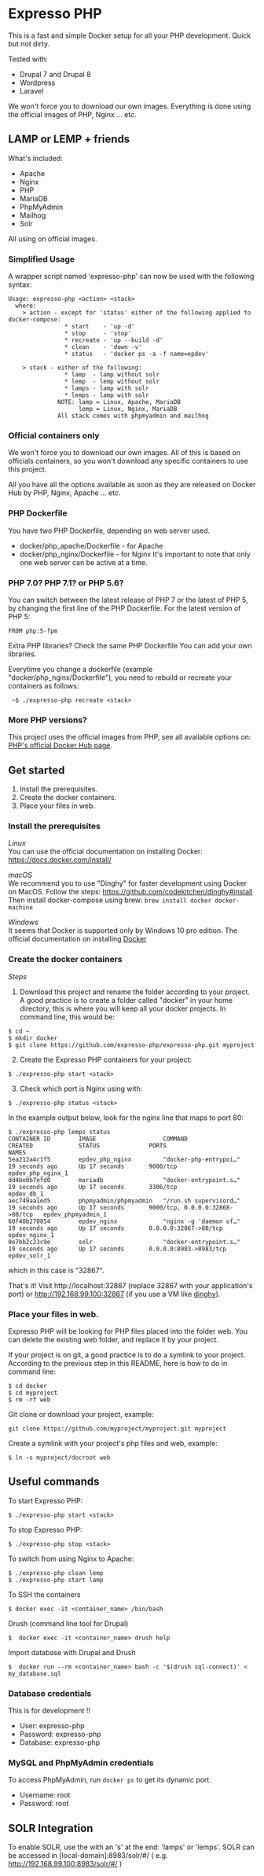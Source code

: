 # Expresso PHP

This is a fast and simple Docker setup for all your PHP development. Quick but not dirty. 

Tested with:

* Drupal 7 and Drupal 8
* Wordpress
* Laravel

We won't force you to download our own images. Everything is done using the official images of PHP, Nginx ... etc.

## LAMP or LEMP + friends

What's included:
  - Apache
  - Nginx
  - PHP
  - MariaDB
  - PhpMyAdmin
  - Mailhog
  - Solr

All using on official images.

### Simplified Usage
A wrapper script named 'expresso-php' can now be used with the following syntax:

```
Usage: expresso-php <action> <stack>
  where:
    > action - except for 'status' either of the following applied to docker-compose:
                * start    - 'up -d'
                * stop     - 'stop'
                * recreate - 'up --build -d'
                * clean    - 'down -v'
                * status   - 'docker ps -a -f name=epdev'

    > stack - either of the following:
                * lamp  - lamp without solr
                * lemp  - lemp without solr
                * lamps - lamp with solr
                * lemps - lamp with solr
              NOTE: lamp = Linux, Apache, MariaDB
                    lemp = Linux, Nginx, MariaDB
              All stack comes with phpmyadmin and mailhog
```

### Official containers only
We won't force you to download our own images.
All of this is based on officials containers, so you won't download any specific containers to use this project. 

All you have all the options available as soon as they are released on Docker Hub by PHP, Nginx, Apache ... etc.

### PHP Dockerfile
You have two PHP Dockerfile, depending on web server used.
* docker/php_apache/Dockerfile - for Apache
* docker/php_nginx/Dockerfile - for Nginx
It's important to note that only one web server can be active at a time.

### PHP 7.0? PHP 7.1? or PHP 5.6?
You can switch between the latest release of PHP 7 or the latest of PHP 5, by
changing the first line of the PHP Dockerfile. For the latest version of PHP 5:
```
FROM php:5-fpm
```

Extra PHP libraries?
Check the same PHP Dockerfile
You can add your own libraries.

Everytime you change a dockerfile (example "docker/php_nginx/Dockerfile"), you need to rebuild or recreate your containers as follows:
```
 ~$ ./expresso-php recreate <stack>
```

### More PHP versions?
This project uses the official images from PHP, see all available options on: [PHP's official Docker Hub page](https://hub.docker.com/_/php/).

## Get started
1. Install the prerequisites.
2. Create the docker containers.
3. Place your files in web.

### Install the prerequisites
*Linux*  
You can use the official documentation on installing Docker: https://docs.docker.com/install/

*macOS*  
We recommend you to use "Dinghy" for faster development using Docker on MacOS.
Follow the steps: https://github.com/codekitchen/dinghy#install  
Then install docker-compose using brew:
``
brew install docker docker-machine
``

*Windows*  
It seems that Docker is supported only by Windows 10 pro edition. The official documentation on installing 
[Docker](https://docs.docker.com/install/)

### Create the docker containers

*Steps*
1. Download this project and rename the folder according to your project.
A good practice is to create a folder called "docker" in your home directory, this is where you will keep all your docker projects. In command line, this would be:
```
$ cd ~
$ mkdir docker
$ git clone https://github.com/expresso-php/expresso-php.git myproject
```
2. Create the Expresso PHP containers for your project:
```
$ ./expresso-php start <stack>
```
3. Check which port is Nginx using with:
```
$ ./expresso-php status <stack>
```

In the example output below, look for the nginx line that maps to port 80:

```
$ ./expresso-php lemps status
CONTAINER ID        IMAGE                   COMMAND                  CREATED             STATUS              PORTS                             NAMES
5ea212a4c1f5        epdev_php_nginx         "docker-php-entrypoi…"   19 seconds ago      Up 17 seconds       9000/tcp                          epdev_php_nginx_1
dd4be0b7efd0        mariadb                 "docker-entrypoint.s…"   19 seconds ago      Up 17 seconds       3306/tcp                          epdev_db_1
aec749aa1ed5        phpmyadmin/phpmyadmin   "/run.sh supervisord…"   19 seconds ago      Up 17 seconds       9000/tcp, 0.0.0.0:32868->80/tcp   epdev_phpmyadmin_1
60f40b270854        epdev_nginx             "nginx -g 'daemon of…"   19 seconds ago      Up 17 seconds       0.0.0.0:32867->80/tcp             epdev_nginx_1
0e7bb2c23c9e        solr                    "docker-entrypoint.s…"   19 seconds ago      Up 17 seconds       0.0.0.0:8983->8983/tcp            epdev_solr_1
```
which in this case is "32867".

That's it! Visit http://localhost:32867 (replace 32867 with your application's port) or http://192.168.99.100:32867 (if you use a VM like [dinghy](https://github.com/codekitchen/dinghy)).

### Place your files in web.
Expresso PHP will be looking for PHP files placed into the folder web.
You can delete the existing web folder, and replace it by your project.

If your project is on git, a good practice is to do a symlink to your project. According to the previous step in this README, here is how to do in command line:
```
$ cd docker
$ cd myproject
$ rm -rf web
```
Git clone or download your project, example:
```
git clone https://github.com/myproject/myproject.git myproject
```
Create a symlink with your project's php files and web, example:
```
$ ln -s myproject/docroot web
```

## Useful commands
To start Expresso PHP:
```
$ ./expresso-php start <stack>
```

To stop Expresso PHP:
```
$ ./expresso-php stop <stack>
```

To switch from using Nginx to Apache:
```
$ ./expresso-php clean lemp
$ ./expresso-php start lamp
```

To SSH the containers
```
$ docker exec -it <container_name> /bin/bash
```

Drush (command line tool for Drupal)
```
$  docker exec -it <container_name> drush help
```

Import database with Drupal and Drush
```
$  docker run --rm <container_name> bash -c '$(drush sql-connect)' < my_database.sql
```

### Database credentials
This is for development !!

* User: expresso-php
* Password: expresso-php
* Database: expresso-php

### MySQL and PhpMyAdmin credentials
To access PhpMyAdmin, run `docker ps` to get its dynamic port.
* Username: root
* Password: root

## SOLR Integration
To enable SOLR, use the <stack> with an 's' at the end: 'lamps' or 'lemps'.
SOLR can be accessed in [local-domain]:8983/solr/#/ ( e.g. http://192.168.99.100:8983/solr/#/ )

